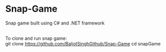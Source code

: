 # Snap-Game
Snap game built using C# and .NET framework

<br> To clone and run snap game: <br/>
git clone https://github.com/BaljotSinghGithub/Snap-Game
cd snapGame
